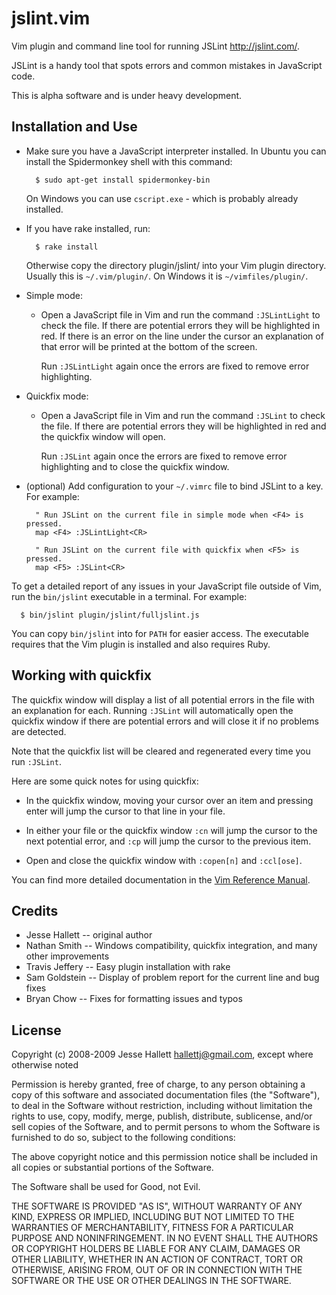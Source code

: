 jslint.vim
=============

Vim plugin and command line tool for running JSLint <http://jslint.com/>.

JSLint is a handy tool that spots errors and common mistakes in
JavaScript code.

This is alpha software and is under heavy development.


Installation and Use
-----------------------

- Make sure you have a JavaScript interpreter installed. In Ubuntu you can
  install the Spidermonkey shell with this command:

        $ sudo apt-get install spidermonkey-bin

  On Windows you can use `cscript.exe` - which is probably already installed.

- If you have rake installed, run:

        $ rake install

  Otherwise copy the directory plugin/jslint/ into your Vim plugin directory.
  Usually this is `~/.vim/plugin/`. On Windows it is `~/vimfiles/plugin/`.

- Simple mode:

    *   Open a JavaScript file in Vim and run the command `:JSLintLight` to
        check the file. If there are potential errors they will be highlighted
        in red.  If there is an error on the line under the cursor an
        explanation of that error will be printed at the bottom of the screen.

        Run `:JSLintLight` again once the errors are fixed to remove error
        highlighting.

- Quickfix mode:

    *   Open a JavaScript file in Vim and run the command `:JSLint` to check
        the file. If there are potential errors they will be highlighted in red
        and the quickfix window will open.

        Run `:JSLint` again once the errors are fixed to remove error
        highlighting and to close the quickfix window.

- (optional) Add configuration to your `~/.vimrc` file to bind JSLint to a key.
  For example:

        " Run JSLint on the current file in simple mode when <F4> is pressed.
        map <F4> :JSLintLight<CR>

        " Run JSLint on the current file with quickfix when <F5> is pressed.
        map <F5> :JSLint<CR>

To get a detailed report of any issues in your JavaScript file outside of Vim,
run the `bin/jslint` executable in a terminal. For example:

      $ bin/jslint plugin/jslint/fulljslint.js

You can copy `bin/jslint` into for `PATH` for easier access. The executable
requires that the Vim plugin is installed and also requires Ruby.


Working with quickfix
-----------------------

The quickfix window will display a list of all potential errors in the file
with an explanation for each. Running `:JSLint` will automatically open the
quickfix window if there are potential errors and will close it if no problems
are detected.

Note that the quickfix list will be cleared and regenerated every time you run
`:JSLint`.

Here are some quick notes for using quickfix:

- In the quickfix window, moving your cursor over an item and pressing enter
  will jump the cursor to that line in your file.

- In either your file or the quickfix window `:cn` will jump the cursor to the
  next potential error, and `:cp` will jump the cursor to the previous item.

- Open and close the quickfix window with `:copen[n]` and `:ccl[ose]`.

You can find more detailed documentation in the [Vim Reference Manual][quickfix
manual].

[quickfix manual]: http://www.vim.org/htmldoc/quickfix.html


Credits
---------

- Jesse Hallett -- original author
- Nathan Smith -- Windows compatibility, quickfix integration, and many other improvements
- Travis Jeffery -- Easy plugin installation with rake
- Sam Goldstein -- Display of problem report for the current line and bug fixes
- Bryan Chow -- Fixes for formatting issues and typos


License
---------

Copyright (c) 2008-2009 Jesse Hallett <hallettj@gmail.com>, except where
otherwise noted

Permission is hereby granted, free of charge, to any person obtaining a copy of
this software and associated documentation files (the "Software"), to deal in
the Software without restriction, including without limitation the rights to
use, copy, modify, merge, publish, distribute, sublicense, and/or sell copies
of the Software, and to permit persons to whom the Software is furnished to do
so, subject to the following conditions:

The above copyright notice and this permission notice shall be included in all
copies or substantial portions of the Software.

The Software shall be used for Good, not Evil.

THE SOFTWARE IS PROVIDED "AS IS", WITHOUT WARRANTY OF ANY KIND, EXPRESS OR
IMPLIED, INCLUDING BUT NOT LIMITED TO THE WARRANTIES OF MERCHANTABILITY,
FITNESS FOR A PARTICULAR PURPOSE AND NONINFRINGEMENT. IN NO EVENT SHALL THE
AUTHORS OR COPYRIGHT HOLDERS BE LIABLE FOR ANY CLAIM, DAMAGES OR OTHER
LIABILITY, WHETHER IN AN ACTION OF CONTRACT, TORT OR OTHERWISE, ARISING FROM,
OUT OF OR IN CONNECTION WITH THE SOFTWARE OR THE USE OR OTHER DEALINGS IN THE
SOFTWARE.
